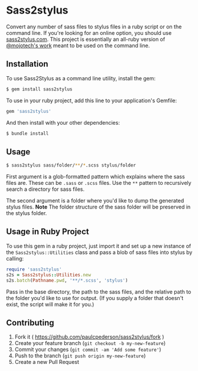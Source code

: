 # Sass2stylus

Convert any number of sass files to stylus files in a ruby script or on the command line. If you're looking for an online option, you should use [sass2stylus.com](http://sass2stylus.com/). This project is essentially an all-ruby version of [@mojotech's work](https://github.com/mojotech/sass2stylus/) meant to be used on the command line.

## Installation

To use Sass2Stylus as a command line utility, install the gem:

```bash
$ gem install sass2stylus
```

To use in your ruby project, add this line to your application's Gemfile:

```ruby
gem 'sass2stylus'
```

And then install with your other dependencies:

```bash
$ bundle install
```

## Usage

```bash
$ sass2stylus sass/folder/**/*.scss stylus/folder
```

First argument is a glob-formatted pattern which explains where the sass files are. These can be `.sass` or `.scss` files. Use the `**` pattern to recursively search a directory for sass files.

The second argument is a folder where you'd like to dump the generated stylus files. **Note** The folder structure of the sass folder will be preserved in the stylus folder.

## Usage in Ruby Project

To use this gem in a ruby project, just import it and set up a new instance of the `Sass2stylus::Utilities` class and pass a blob of sass files into stylus by calling:

```ruby
require 'sass2stylus'
s2s = Sass2stylus::Utilities.new
s2s.batch(Pathname.pwd, '**/*.scss', 'stylus')
```

Pass in the base directory, the path to the sass files, and the relative path to the folder you'd like to use for output. (If you supply a folder that doesn't exist, the script will make it for you.)

## Contributing

1. Fork it ( https://github.com/paulcpederson/sass2stylus/fork )
2. Create your feature branch (`git checkout -b my-new-feature`)
3. Commit your changes (`git commit -am 'Add some feature'`)
4. Push to the branch (`git push origin my-new-feature`)
5. Create a new Pull Request
